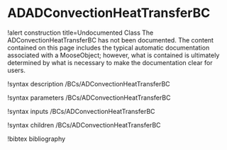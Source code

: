 <!-- MOOSE Documentation Stub: Remove this when content is added. -->

# ADADConvectionHeatTransferBC

!alert construction title=Undocumented Class
The ADConvectionHeatTransferBC has not been documented. The content contained on this page includes the
typical automatic documentation associated with a MooseObject; however, what is contained is
ultimately determined by what is necessary to make the documentation clear for users.

!syntax description /BCs/ADConvectionHeatTransferBC

!syntax parameters /BCs/ADConvectionHeatTransferBC

!syntax inputs /BCs/ADConvectionHeatTransferBC

!syntax children /BCs/ADConvectionHeatTransferBC

!bibtex bibliography
